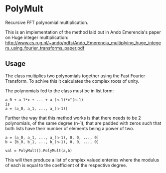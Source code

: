 # PolyMult
Recursive FFT polynomial multiplication.

This is an implementation of the method laid out in Ando Emerencia's paper on Huge integer multiplication: http://www.cs.rug.nl/~ando/pdfs/Ando_Emerencia_multiplying_huge_integers_using_fourier_transforms_paper.pdf
## Usage
The class multiplies two polynomials together using the Fast Fourier Transform. To achive this it calculates the complex roots of unity.

The polynomials fed to the class must be in list form:
```
a_0 + a_1*x + ... + a_(n-1)*x^(n-1)
is
a = [a_0, a_1, ..., a_(n-1)]
```
Further the way that this method works is that there needs to be 2 polynomials, of the same degree (n-1), that are padded with zeros such that both lists have their number of elements being a power of two.
```
a = [a_0, a_1, ..., a_(n-1), 0, 0, ..., 0]
b = [b_0, b_1, ..., b_(n-1), 0, 0, ..., 0]

val = PolyMult().PolyMult(a,b)
```
This will then produce a list of complex valued enteries where the modulus of each is equal to the coefficient of the respective degree.
